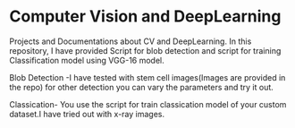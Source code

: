 # Computer Vision and DeepLearning
 Projects and Documentations about CV and DeepLearning.
In this repository, I have provided Script for blob detection and script for training Classification model using VGG-16 model.

Blob Detection -I have tested with stem cell images(Images are provided in the repo) for other detection you can vary the parameters and try it out.

Classication- You use the script for train classication model of your custom dataset.I have tried out with x-ray images.
